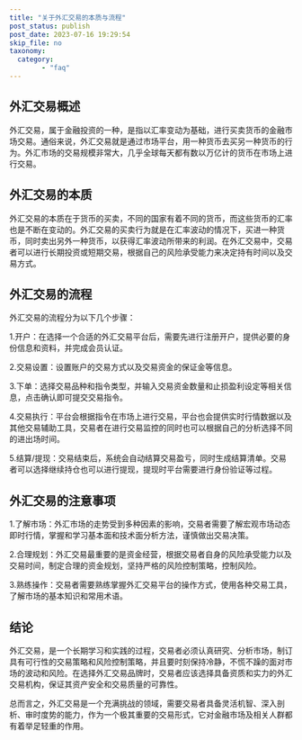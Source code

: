 ```yaml
---
title: "关于外汇交易的本质与流程"
post_status: publish
post_date: 2023-07-16 19:29:54
skip_file: no
taxonomy:
  category:
        - "faq"
---
```


## 外汇交易概述

外汇交易，属于金融投资的一种，是指以汇率变动为基础，进行买卖货币的金融市场交易。通俗来说，外汇交易就是通过市场平台，用一种货币去买另一种货币的行为。外汇市场的交易规模非常大，几乎全球每天都有数以万亿计的货币在市场上进行交易。

## 外汇交易的本质

外汇交易的本质在于货币的买卖，不同的国家有着不同的货币，而这些货币的汇率也是不断在变动的。外汇交易的买卖行为就是在汇率波动的情况下，买进一种货币，同时卖出另外一种货币，以获得汇率波动所带来的利润。在外汇交易中，交易者可以进行长期投资或短期交易，根据自己的风险承受能力来决定持有时间以及交易方式。

## 外汇交易的流程

外汇交易的流程分为以下几个步骤：

1.开户：在选择一个合适的外汇交易平台后，需要先进行注册开户，提供必要的身份信息和资料，并完成会员认证。

2.交易设置：设置账户的交易方式以及交易资金的保证金等信息。

3.下单：选择交易品种和指令类型，并输入交易资金数量和止损盈利设定等相关信息，点击确认即可提交交易指令。

4.交易执行：平台会根据指令在市场上进行交易，平台也会提供实时行情数据以及其他交易辅助工具，交易者在进行交易监控的同时也可以根据自己的分析选择不同的进出场时间。

5.结算/提现：交易结束后，系统会自动结算交易盈亏，同时生成结算清单。交易者可以选择继续持仓也可以进行提现，提现时平台需要进行身份验证等过程。

## 外汇交易的注意事项

1.了解市场：外汇市场的走势受到多种因素的影响，交易者需要了解宏观市场动态即时行情，掌握和学习基本面和技术面分析方法，谨慎做出交易决策。

2.合理规划：外汇交易最重要的是资金经营，根据交易者自身的风险承受能力以及交易时间，制定合理的资金规划，坚持严格的风险控制策略，控制风险。

3.熟练操作：交易者需要熟练掌握外汇交易平台的操作方式，使用各种交易工具，了解市场的基本知识和常用术语。

## 结论

外汇交易，是一个长期学习和实践的过程，交易者必须认真研究、分析市场，制订具有可行性的交易策略和风险控制策略，并且要时刻保持冷静，不慌不躁的面对市场的波动和风险。在选择外汇交易品牌时，交易者应该选择具备资质和实力的外汇交易机构，保证其资产安全和交易质量的可靠性。

总而言之，外汇交易是一个充满挑战的领域，需要交易者具备灵活机智、深入剖析、审时度势的能力，作为一个极其重要的交易形式，它对金融市场及相关人群都有着举足轻重的作用。
